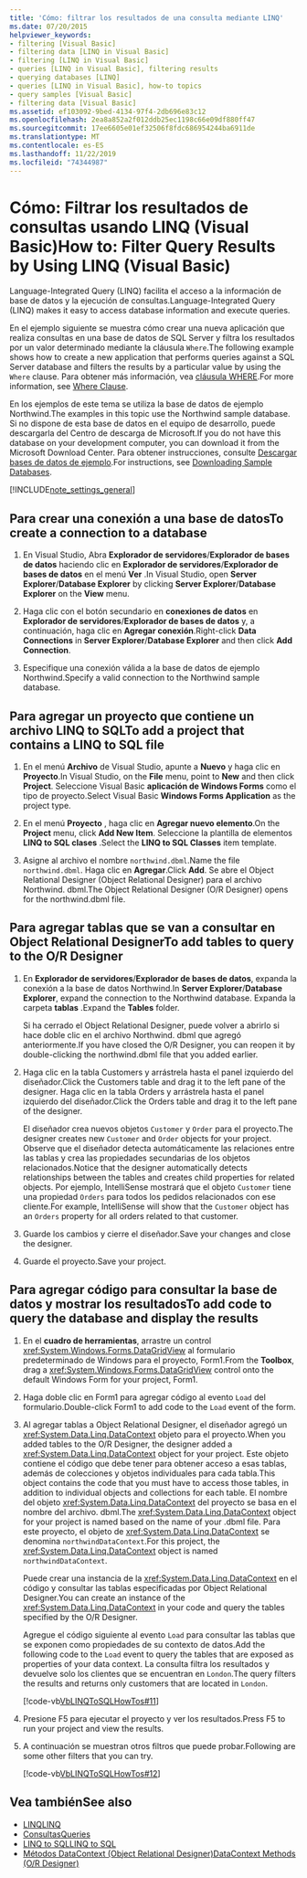 ```yaml
---
title: 'Cómo: filtrar los resultados de una consulta mediante LINQ'
ms.date: 07/20/2015
helpviewer_keywords:
- filtering [Visual Basic]
- filtering data [LINQ in Visual Basic]
- filtering [LINQ in Visual Basic]
- queries [LINQ in Visual Basic], filtering results
- querying databases [LINQ]
- queries [LINQ in Visual Basic], how-to topics
- query samples [Visual Basic]
- filtering data [Visual Basic]
ms.assetid: ef103092-9bed-4134-97f4-2db696e83c12
ms.openlocfilehash: 2ea8a852a2f012ddb25ec1198c66e09df880ff47
ms.sourcegitcommit: 17ee6605e01ef32506f8fdc686954244ba6911de
ms.translationtype: MT
ms.contentlocale: es-ES
ms.lasthandoff: 11/22/2019
ms.locfileid: "74344987"
---
```

# <a name="how-to-filter-query-results-by-using-linq-visual-basic"></a><span data-ttu-id="6d075-102">Cómo: Filtrar los resultados de consultas usando LINQ (Visual Basic)</span><span class="sxs-lookup"><span data-stu-id="6d075-102">How to: Filter Query Results by Using LINQ (Visual Basic)</span></span>

<span data-ttu-id="6d075-103">Language-Integrated Query (LINQ) facilita el acceso a la información de base de datos y la ejecución de consultas.</span><span class="sxs-lookup"><span data-stu-id="6d075-103">Language-Integrated Query (LINQ) makes it easy to access database information and execute queries.</span></span>

<span data-ttu-id="6d075-104">En el ejemplo siguiente se muestra cómo crear una nueva aplicación que realiza consultas en una base de datos de SQL Server y filtra los resultados por un valor determinado mediante la cláusula `Where`.</span><span class="sxs-lookup"><span data-stu-id="6d075-104">The following example shows how to create a new application that performs queries against a SQL Server database and filters the results by a particular value by using the `Where` clause.</span></span> <span data-ttu-id="6d075-105">Para obtener más información, vea [cláusula WHERE](../../../../visual-basic/language-reference/queries/where-clause.md).</span><span class="sxs-lookup"><span data-stu-id="6d075-105">For more information, see [Where Clause](../../../../visual-basic/language-reference/queries/where-clause.md).</span></span>

<span data-ttu-id="6d075-106">En los ejemplos de este tema se utiliza la base de datos de ejemplo Northwind.</span><span class="sxs-lookup"><span data-stu-id="6d075-106">The examples in this topic use the Northwind sample database.</span></span> <span data-ttu-id="6d075-107">Si no dispone de esta base de datos en el equipo de desarrollo, puede descargarla del Centro de descarga de Microsoft.</span><span class="sxs-lookup"><span data-stu-id="6d075-107">If you do not have this database on your development computer, you can download it from the Microsoft Download Center.</span></span> <span data-ttu-id="6d075-108">Para obtener instrucciones, consulte [Descargar bases de datos de ejemplo](../../../../framework/data/adonet/sql/linq/downloading-sample-databases.md).</span><span class="sxs-lookup"><span data-stu-id="6d075-108">For instructions, see [Downloading Sample Databases](../../../../framework/data/adonet/sql/linq/downloading-sample-databases.md).</span></span>

[!INCLUDE[note_settings_general](~/includes/note-settings-general-md.md)]

## <a name="to-create-a-connection-to-a-database"></a><span data-ttu-id="6d075-109">Para crear una conexión a una base de datos</span><span class="sxs-lookup"><span data-stu-id="6d075-109">To create a connection to a database</span></span>

1. <span data-ttu-id="6d075-110">En Visual Studio, Abra **Explorador de servidores**/**Explorador de bases de datos** haciendo clic en **Explorador de servidores**/**Explorador de bases de datos** en el menú **Ver** .</span><span class="sxs-lookup"><span data-stu-id="6d075-110">In Visual Studio, open **Server Explorer**/**Database Explorer** by clicking **Server Explorer**/**Database Explorer** on the **View** menu.</span></span>

2. <span data-ttu-id="6d075-111">Haga clic con el botón secundario en **conexiones de datos** en **Explorador de servidores**/**Explorador de bases de datos** y, a continuación, haga clic en **Agregar conexión**.</span><span class="sxs-lookup"><span data-stu-id="6d075-111">Right-click **Data Connections** in **Server Explorer**/**Database Explorer** and then click **Add Connection**.</span></span>

3. <span data-ttu-id="6d075-112">Especifique una conexión válida a la base de datos de ejemplo Northwind.</span><span class="sxs-lookup"><span data-stu-id="6d075-112">Specify a valid connection to the Northwind sample database.</span></span>

## <a name="to-add-a-project-that-contains-a-linq-to-sql-file"></a><span data-ttu-id="6d075-113">Para agregar un proyecto que contiene un archivo LINQ to SQL</span><span class="sxs-lookup"><span data-stu-id="6d075-113">To add a project that contains a LINQ to SQL file</span></span>

1. <span data-ttu-id="6d075-114">En el menú **Archivo** de Visual Studio, apunte a **Nuevo** y haga clic en **Proyecto**.</span><span class="sxs-lookup"><span data-stu-id="6d075-114">In Visual Studio, on the **File** menu, point to **New** and then click **Project**.</span></span> <span data-ttu-id="6d075-115">Seleccione Visual Basic **aplicación de Windows Forms** como el tipo de proyecto.</span><span class="sxs-lookup"><span data-stu-id="6d075-115">Select Visual Basic **Windows Forms Application** as the project type.</span></span>

2. <span data-ttu-id="6d075-116">En el menú **Proyecto** , haga clic en **Agregar nuevo elemento**.</span><span class="sxs-lookup"><span data-stu-id="6d075-116">On the **Project** menu, click **Add New Item**.</span></span> <span data-ttu-id="6d075-117">Seleccione la plantilla de elementos **LINQ to SQL clases** .</span><span class="sxs-lookup"><span data-stu-id="6d075-117">Select the **LINQ to SQL Classes** item template.</span></span>

3. <span data-ttu-id="6d075-118">Asigne al archivo el nombre `northwind.dbml`.</span><span class="sxs-lookup"><span data-stu-id="6d075-118">Name the file `northwind.dbml`.</span></span> <span data-ttu-id="6d075-119">Haga clic en **Agregar**.</span><span class="sxs-lookup"><span data-stu-id="6d075-119">Click **Add**.</span></span> <span data-ttu-id="6d075-120">Se abre el Object Relational Designer (Object Relational Designer) para el archivo Northwind. dbml.</span><span class="sxs-lookup"><span data-stu-id="6d075-120">The Object Relational Designer (O/R Designer) opens for the northwind.dbml file.</span></span>

## <a name="to-add-tables-to-query-to-the-or-designer"></a><span data-ttu-id="6d075-121">Para agregar tablas que se van a consultar en Object Relational Designer</span><span class="sxs-lookup"><span data-stu-id="6d075-121">To add tables to query to the O/R Designer</span></span>

1. <span data-ttu-id="6d075-122">En **Explorador de servidores**/**Explorador de bases de datos**, expanda la conexión a la base de datos Northwind.</span><span class="sxs-lookup"><span data-stu-id="6d075-122">In **Server Explorer**/**Database Explorer**, expand the connection to the Northwind database.</span></span> <span data-ttu-id="6d075-123">Expanda la carpeta **tablas** .</span><span class="sxs-lookup"><span data-stu-id="6d075-123">Expand the **Tables** folder.</span></span>

     <span data-ttu-id="6d075-124">Si ha cerrado el Object Relational Designer, puede volver a abrirlo si hace doble clic en el archivo Northwind. dbml que agregó anteriormente.</span><span class="sxs-lookup"><span data-stu-id="6d075-124">If you have closed the O/R Designer, you can reopen it by double-clicking the northwind.dbml file that you added earlier.</span></span>

2. <span data-ttu-id="6d075-125">Haga clic en la tabla Customers y arrástrela hasta el panel izquierdo del diseñador.</span><span class="sxs-lookup"><span data-stu-id="6d075-125">Click the Customers table and drag it to the left pane of the designer.</span></span> <span data-ttu-id="6d075-126">Haga clic en la tabla Orders y arrástrela hasta el panel izquierdo del diseñador.</span><span class="sxs-lookup"><span data-stu-id="6d075-126">Click the Orders table and drag it to the left pane of the designer.</span></span>

     <span data-ttu-id="6d075-127">El diseñador crea nuevos objetos `Customer` y `Order` para el proyecto.</span><span class="sxs-lookup"><span data-stu-id="6d075-127">The designer creates new `Customer` and `Order` objects for your project.</span></span> <span data-ttu-id="6d075-128">Observe que el diseñador detecta automáticamente las relaciones entre las tablas y crea las propiedades secundarias de los objetos relacionados.</span><span class="sxs-lookup"><span data-stu-id="6d075-128">Notice that the designer automatically detects relationships between the tables and creates child properties for related objects.</span></span> <span data-ttu-id="6d075-129">Por ejemplo, IntelliSense mostrará que el objeto `Customer` tiene una propiedad `Orders` para todos los pedidos relacionados con ese cliente.</span><span class="sxs-lookup"><span data-stu-id="6d075-129">For example, IntelliSense will show that the `Customer` object has an `Orders` property for all orders related to that customer.</span></span>

3. <span data-ttu-id="6d075-130">Guarde los cambios y cierre el diseñador.</span><span class="sxs-lookup"><span data-stu-id="6d075-130">Save your changes and close the designer.</span></span>

4. <span data-ttu-id="6d075-131">Guarde el proyecto.</span><span class="sxs-lookup"><span data-stu-id="6d075-131">Save your project.</span></span>

## <a name="to-add-code-to-query-the-database-and-display-the-results"></a><span data-ttu-id="6d075-132">Para agregar código para consultar la base de datos y mostrar los resultados</span><span class="sxs-lookup"><span data-stu-id="6d075-132">To add code to query the database and display the results</span></span>

1. <span data-ttu-id="6d075-133">En el **cuadro de herramientas**, arrastre un control <xref:System.Windows.Forms.DataGridView> al formulario predeterminado de Windows para el proyecto, Form1.</span><span class="sxs-lookup"><span data-stu-id="6d075-133">From the **Toolbox**, drag a <xref:System.Windows.Forms.DataGridView> control onto the default Windows Form for your project, Form1.</span></span>

2. <span data-ttu-id="6d075-134">Haga doble clic en Form1 para agregar código al evento `Load` del formulario.</span><span class="sxs-lookup"><span data-stu-id="6d075-134">Double-click Form1 to add code to the `Load` event of the form.</span></span>

3. <span data-ttu-id="6d075-135">Al agregar tablas a Object Relational Designer, el diseñador agregó un <xref:System.Data.Linq.DataContext> objeto para el proyecto.</span><span class="sxs-lookup"><span data-stu-id="6d075-135">When you added tables to the O/R Designer, the designer added a <xref:System.Data.Linq.DataContext> object for your project.</span></span> <span data-ttu-id="6d075-136">Este objeto contiene el código que debe tener para obtener acceso a esas tablas, además de colecciones y objetos individuales para cada tabla.</span><span class="sxs-lookup"><span data-stu-id="6d075-136">This object contains the code that you must have to access those tables, in addition to individual objects and collections for each table.</span></span> <span data-ttu-id="6d075-137">El nombre del objeto <xref:System.Data.Linq.DataContext> del proyecto se basa en el nombre del archivo. dbml.</span><span class="sxs-lookup"><span data-stu-id="6d075-137">The <xref:System.Data.Linq.DataContext> object for your project is named based on the name of your .dbml file.</span></span> <span data-ttu-id="6d075-138">Para este proyecto, el objeto de <xref:System.Data.Linq.DataContext> se denomina `northwindDataContext`.</span><span class="sxs-lookup"><span data-stu-id="6d075-138">For this project, the <xref:System.Data.Linq.DataContext> object is named `northwindDataContext`.</span></span>

    <span data-ttu-id="6d075-139">Puede crear una instancia de la <xref:System.Data.Linq.DataContext> en el código y consultar las tablas especificadas por Object Relational Designer.</span><span class="sxs-lookup"><span data-stu-id="6d075-139">You can create an instance of the <xref:System.Data.Linq.DataContext> in your code and query the tables specified by the O/R Designer.</span></span>

    <span data-ttu-id="6d075-140">Agregue el código siguiente al evento `Load` para consultar las tablas que se exponen como propiedades de su contexto de datos.</span><span class="sxs-lookup"><span data-stu-id="6d075-140">Add the following code to the `Load` event to query the tables that are exposed as properties of your data context.</span></span> <span data-ttu-id="6d075-141">La consulta filtra los resultados y devuelve solo los clientes que se encuentran en `London`.</span><span class="sxs-lookup"><span data-stu-id="6d075-141">The query filters the results and returns only customers that are located in `London`.</span></span>

    [!code-vb[VbLINQToSQLHowTos#11](~/samples/snippets/visualbasic/VS_Snippets_VBCSharp/VbLINQtoSQLHowTos/VB/Form5.vb#11)]

4. <span data-ttu-id="6d075-142">Presione F5 para ejecutar el proyecto y ver los resultados.</span><span class="sxs-lookup"><span data-stu-id="6d075-142">Press F5 to run your project and view the results.</span></span>

5. <span data-ttu-id="6d075-143">A continuación se muestran otros filtros que puede probar.</span><span class="sxs-lookup"><span data-stu-id="6d075-143">Following are some other filters that you can try.</span></span>

    [!code-vb[VbLINQToSQLHowTos#12](~/samples/snippets/visualbasic/VS_Snippets_VBCSharp/VbLINQtoSQLHowTos/VB/Form5.vb#12)]

## <a name="see-also"></a><span data-ttu-id="6d075-144">Vea también</span><span class="sxs-lookup"><span data-stu-id="6d075-144">See also</span></span>

- [<span data-ttu-id="6d075-145">LINQ</span><span class="sxs-lookup"><span data-stu-id="6d075-145">LINQ</span></span>](../../../../visual-basic/programming-guide/language-features/linq/index.md)
- [<span data-ttu-id="6d075-146">Consultas</span><span class="sxs-lookup"><span data-stu-id="6d075-146">Queries</span></span>](../../../../visual-basic/language-reference/queries/index.md)
- [<span data-ttu-id="6d075-147">LINQ to SQL</span><span class="sxs-lookup"><span data-stu-id="6d075-147">LINQ to SQL</span></span>](../../../../framework/data/adonet/sql/linq/index.md)
- [<span data-ttu-id="6d075-148">Métodos DataContext (Object Relational Designer)</span><span class="sxs-lookup"><span data-stu-id="6d075-148">DataContext Methods (O/R Designer)</span></span>](/visualstudio/data-tools/datacontext-methods-o-r-designer)
